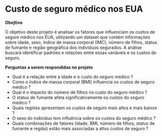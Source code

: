 # Custo de seguro médico nos EUA

**Obejtivo**

O objetivo deste projeto é analisar os fatores que influenciam os custos de seguro médico nos EUA, utilizando um dataset que contém informações sobre idade, sexo, índice de massa corporal (IMC), número de filhos, status de fumante e região geográfica dos indivíduos segurados. A análise buscará identificar padrões e relações entre essas variáveis e os custos do seguro.

**Perguntas a serem respondidas no projeto**

- Qual é a relação entre a idade e o custo do seguro médico ?
- Como o índice de massa corporal (BMI) influencia os custos de seguro médico ?
- Qual é o impacto do número de filhos no custo do seguro médico ?
- O status de fumante afeta significativamente os custos do seguro médico ?
- Quais regiões apresentam os custos de seguro mais altos e mais baixos ?
- O sexo do indivíduo tem influência sobre os custos do seguro médico ?
- Quais combinações de fatores (idade, BMI, número de filhos, status de fumante e região) estão mais associadas a altos 
custos de seguro ?
